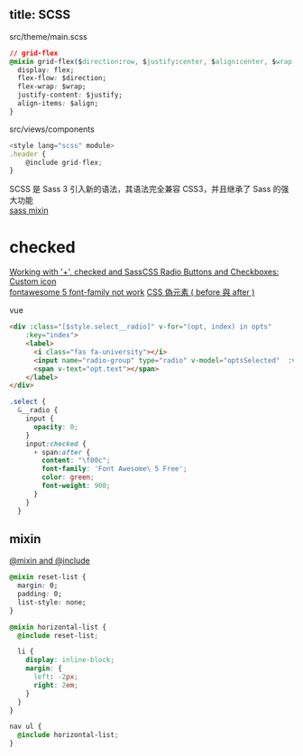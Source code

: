 title: SCSS
---

src/theme/main.scss  
```css
// grid-flex
@mixin grid-flex($direction:row, $justify:center, $align:center, $wrap:nowrap) {
  display: flex;
  flex-flow: $direction;
  flex-wrap: $wrap;
  justify-content: $justify;
  align-items: $align;
}
```

src/views/components
```js
<style lang="scss" module>
.header {
    @include grid-flex;
}        
```

SCSS 是 Sass 3 引入新的语法，其语法完全兼容 CSS3，并且继承了 Sass 的强大功能  
[sass mixin](http://www.ruanyifeng.com/blog/2012/06/sass.html)


# checked

[Working with '+', checked and Sass](https://codepen.io/manumorante/pen/NgqVZa)[CSS Radio Buttons and Checkboxes: Custom icon](https://codepen.io/JacobHsu/pen/YoVjVm)  
[fontawesome 5 font-family not work](https://stackoverflow.com/questions/47788847/fontawesome-5-font-family-not-work)
[CSS 偽元素 ( before 與 after )](https://www.oxxostudio.tw/articles/201706/pseudo-element-1.html)
[<i class="fas fa-check"></i>](https://fontawesome.com/icons/check?style=solid)

vue
```html
<div :class="[$style.select__radio]" v-for="(opt, index) in opts"
    :key="index">
    <label>  
      <i class="fas fa-university"></i> 
      <input name="radio-group" type="radio" v-model="optsSelected"  :value="opt.value"> 
      <span v-text="opt.text"></span>
    </label>
</div>
```

```scss
.select {
  &__radio {
    input {
      opacity: 0;
    }
    input:checked {
      + span:after {
        content: "\f00c";
        font-family: 'Font Awesome\ 5 Free';
        color: green;
        font-weight: 900;
      }
    }
  }
```

## mixin

[@mixin and @include](https://sass-lang.com/documentation/at-rules/mixin)

```css
@mixin reset-list {
  margin: 0;
  padding: 0;
  list-style: none;
}

@mixin horizontal-list {
  @include reset-list;

  li {
    display: inline-block;
    margin: {
      left: -2px;
      right: 2em;
    }
  }
}

nav ul {
  @include horizontal-list;
}
```
